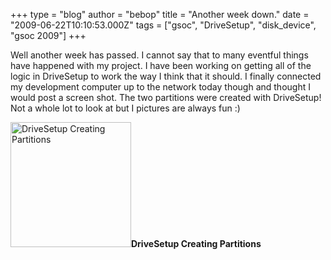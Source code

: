 +++
type = "blog"
author = "bebop"
title = "Another week down."
date = "2009-06-22T10:10:53.000Z"
tags = ["gsoc", "DriveSetup", "disk_device", "gsoc 2009"]
+++

Well another week has passed. I cannot say that to many eventful things have happened with my project. I have been working on getting all of the logic in DriveSetup to work the way I think that it should. I finally connected my development computer up to the network today though and thought I would post a screen shot. The two partitions were created with DriveSetup! Not a whole lot to look at but I pictures are always fun :)

<p><a href="/files/created.jpg" target="_blank"><img src="/files/created.jpg" alt="DriveSetup Creating Partitions" title="DriveSetup Creating Partitions" class="image image-thumbnail " width="193" height="200" /></a><span class="caption"><strong>DriveSetup Creating Partitions</strong></span></p>
